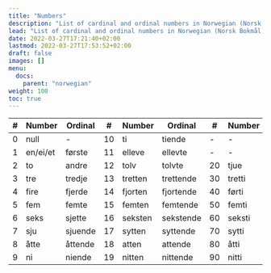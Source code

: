 ```yaml
---
title: "Numbers"
description: "List of cardinal and ordinal numbers in Norwegian (Norsk Bokmål)"
lead: "List of cardinal and ordinal numbers in Norwegian (Norsk Bokmål)"
date: 2022-03-27T17:21:40+02:00
lastmod: 2022-03-27T17:53:52+02:00
draft: false
images: []
menu:
  docs:
    parent: "norwegian"
weight: 100
toc: true
---
```


| # | Number | Ordinal | # | Number | Ordinal | # | Number | Ordinal |
| -- | -- | -- | -- | -- | -- | -- | -- | -- |
| 0 | null | - | 10 | ti | tiende | - | - | - |
| 1 | en/ei/et | første | 11 | elleve | ellevte | - | - | - |
| 2 | to | andre | 12 | tolv | tolvte | 20 | tjue | tjuende |
| 3 | tre | tredje | 13 | tretten | trettende | 30 | tretti | trettiende |
| 4 | fire | fjerde | 14 | fjorten | fjortende | 40 | førti | førtiende |
| 5 | fem | femte | 15 | femten | femtende | 50 | femti | femtiende |
| 6 | seks | sjette | 16 | seksten | sekstende | 60 | seksti | sekstiende |
| 7 | sju | sjuende | 17 | sytten | syttende | 70 | sytti | syttiende |
| 8 | åtte | åttende | 18 | atten | attende | 80 | åtti | åttiende |
| 9 | ni | niende | 19 | nitten | nittende | 90 | nitti | nittiende |
